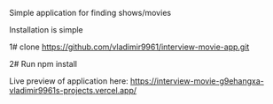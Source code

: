 Simple application for finding shows/movies

Installation is simple 

1# clone https://github.com/vladimir9961/interview-movie-app.git 

2# Run npm install  

Live preview of application here: https://interview-movie-g9ehangxa-vladimir9961s-projects.vercel.app/

